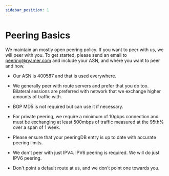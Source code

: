 ```yaml
---
sidebar_position: 1
---
```


# Peering Basics

We maintain an mostly open peering policy. If you want to peer with us, we will peer with you. To get started, please send an email to peering@ryamer.com and include your ASN, and where you want to peer and how.

* Our ASN is 400587 and that is used everywhere.

* We generally peer with route servers and prefer that you do too. Bilateral sessions are preferred with network that we exchange higher amounts of traffic with.

* BGP MD5 is not required but can use it if necessary.

* For private peering, we require a minimum of 10gbps connection and must be exchanging at least 500mbps of traffic measured at the 95th% over a span of 1 week.

* Please ensure that your peeringDB entry is up to date with accurate peering limits.

* We don't peer with just IPV4. IPV6 peering is required. We will do just IPV6 peering.

* Don't point a default route at us, and we don't point one towards you.